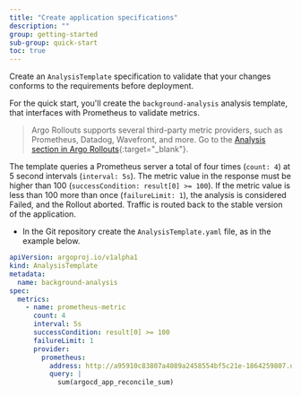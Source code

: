 ```yaml
---
title: "Create application specifications"
description: ""
group: getting-started
sub-group: quick-start
toc: true
---
```


Create an `AnalysisTemplate` specification to validate that your changes conforms to the requirements before deployment.  

For the quick start, you'll create the `background-analysis` analysis template, that interfaces with Prometheus to validate metrics. 
> Argo Rollouts supports several third-party metric providers, such as Prometheus, Datadog, Wavefront, and more. Go to the [Analysis section in Argo Rollouts](https://argoproj.github.io/argo-rollouts/){:target="\_blank"}. 


The template queries a Prometheus server a total of four times (`count: 4`) at 5 second intervals (`interval: 5s`). The metric value in the response must be higher than 100 (`successCondition: result[0] >= 100`). If the metric value is less than 100 more than once (`failureLimit: 1`), the analysis is considered Failed, and the Rollout aborted. Traffic is routed back to the stable version of the application.

* In the Git repository create the `AnalysisTemplate.yaml` file, as in the example below.


```yaml
apiVersion: argoproj.io/v1alpha1
kind: AnalysisTemplate
metadata:
  name: background-analysis
spec:
  metrics:
    - name: prometheus-metric
      count: 4
      interval: 5s
      successCondition: result[0] >= 100
      failureLimit: 1
      provider:
        prometheus:
          address: http://a95910c83807a4089a2458554bf5c21e-1864259807.us-east-1.elb.amazonaws.com:9090
          query: |
            sum(argocd_app_reconcile_sum)
```